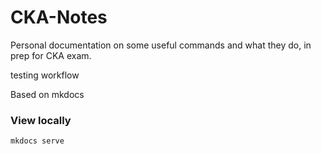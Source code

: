 # CKA-Notes
Personal documentation on some useful commands and what they do, in prep for CKA exam.

testing workflow

Based on mkdocs

### View locally
```
mkdocs serve
```